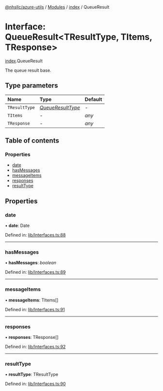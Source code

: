 [@nhsllc/azure-utils](../README.md) / [Modules](../modules.md) / [index](../modules/index.md) / QueueResult

# Interface: QueueResult<TResultType, TItems, TResponse\>

[index](../modules/index.md).QueueResult

The queue result base.

## Type parameters

Name | Type | Default |
:------ | :------ | :------ |
`TResultType` | [*QueueResultType*](../modules/index.md#queueresulttype) | - |
`TItems` | - | *any* |
`TResponse` | - | *any* |

## Table of contents

### Properties

- [date](index.queueresult.md#date)
- [hasMessages](index.queueresult.md#hasmessages)
- [messageItems](index.queueresult.md#messageitems)
- [responses](index.queueresult.md#responses)
- [resultType](index.queueresult.md#resulttype)

## Properties

### date

• **date**: Date

Defined in: [lib/Interfaces.ts:88](https://github.com/nhsllc/azure-utils/blob/7c240ec/lib/Interfaces.ts#L88)

___

### hasMessages

• **hasMessages**: *boolean*

Defined in: [lib/Interfaces.ts:89](https://github.com/nhsllc/azure-utils/blob/7c240ec/lib/Interfaces.ts#L89)

___

### messageItems

• **messageItems**: TItems[]

Defined in: [lib/Interfaces.ts:91](https://github.com/nhsllc/azure-utils/blob/7c240ec/lib/Interfaces.ts#L91)

___

### responses

• **responses**: TResponse[]

Defined in: [lib/Interfaces.ts:92](https://github.com/nhsllc/azure-utils/blob/7c240ec/lib/Interfaces.ts#L92)

___

### resultType

• **resultType**: TResultType

Defined in: [lib/Interfaces.ts:90](https://github.com/nhsllc/azure-utils/blob/7c240ec/lib/Interfaces.ts#L90)

